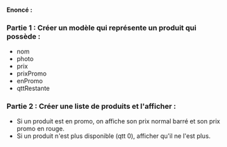 #### Enoncé :
### Partie 1 : Créer un modèle qui représente un produit qui possède :
 - nom
 - photo
 - prix
 - prixPromo
 - enPromo
 - qttRestante

### Partie 2 : Créer une liste de produits et l'afficher :
 - Si un produit est en promo, on affiche son prix normal barré et son prix promo en rouge.
 - Si un produit n'est plus disponible (qtt 0), afficher qu'il ne l'est plus.
